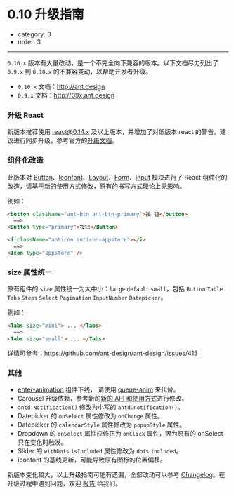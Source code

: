 # 0.10 升级指南

- category: 3
- order: 3

---

`0.10.x` 版本有大量改动，是一个不完全向下兼容的版本。以下文档尽力列出了 `0.9.x` 到 `0.10.x` 的不兼容变动，以帮助开发者升级。

- `0.10.x` 文档：http://ant.design
- `0.9.x` 文档：http://09x.ant.design

### 升级 React

新版本推荐使用 react@0.14.x 及以上版本，并增加了对低版本 react 的警告。建议进行同步升级，参考官方的[升级文档](http://facebook.github.io/react/blog/2015/10/07/react-v0.14.html)。

### 组件化改造

此版本对 [Button](/components/button/)、[Iconfont](/components/icon/)、[Layout](/components/layout/)、[Form](/components/form/)、[Input](/components/form/#demo-input) 模块进行了 React 组件化的改造，请基于新的使用方式修改，原有的书写方式理论上无影响。

例如：

```html
<button className="ant-btn ant-btn-primary">按 钮</button>
  ==>
<Button type="primary">按钮</Button>
```

```html
<i className="anticon anticon-appstore"></i>
  ==>
<Icon type="appstore" />
```

### size 属性统一

原有组件的 `size` 属性统一为大中小：`large` `default` `small`，包括 `Button` `Table` `Tabs` `Steps` `Select` `Pagination` `InputNumber` `Datepicker`。

例如：

```html
<Tabs size="mini"> ... </Tabs>
  ==>
<Tabs size="small"> ... </Tabs>
```

详情可参考：https://github.com/ant-design/ant-design/issues/415

### 其他

- [enter-animation](http://09x.ant.design/components/enter-animation) 组件下线， 请使用 [queue-anim](/components/queue-anim) 来代替。
- Carousel 升级依赖，参考新的[新的 API 和使用方式](/components/carousel/)进行修改。
- `antd.Notification()` 修改为小写的 `antd.notification()`。
- Datepicker 的 `onSelect` 属性修改为 `onChange` 属性。
- Datepicker 的 `calendarStyle` 属性修改为 `popupStyle` 属性。
- Dropdown 的 `onSelect` 属性应修正为 `onClick` 属性，因为原有的 onSelect 只在变化时触发。
- Slider 的 `withDots` `isIncluded` 属性修改为 `dots` `included`。
- iconfont 的基线更新，可能导致原有图标的位置偏移。

新版本变化较大，以上升级指南可能有遗漏，全部改动可以参考 [Changelog](/changelog)。在升级过程中遇到问题，欢迎 [报告](https://github.com/ant-design/ant-design/issues/new) 给我们。
